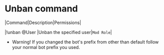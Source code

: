 # Unban command

|Command|Description|Permissions|

|!unban @User |Unban the specified user|`Mod Role`|


* Warning! If you changed the bot's prefix from other than default follow your normal bot prefix you used.